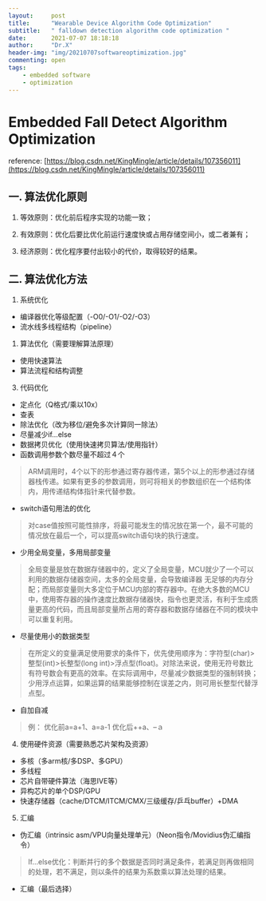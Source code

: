 ```yaml
---
layout:     post
title:      "Wearable Device Algorithm Code Optimization"
subtitle:   " falldown detection algorithm code optimization "
date:       2021-07-07 18:18:18
author:     "Dr.X"
header-img: "img/20210707softwareoptimization.jpg"
commenting: open
tags:
    - embedded software
    - optimization
---
```


<h1> Embedded Fall Detect Algorithm Optimization </h1>

reference: [https://blog.csdn.net/KingMingle/article/details/107356011](https://blog.csdn.net/KingMingle/article/details/107356011)

<h2> 一. 算法优化原则</h2>

1. 等效原则：优化前后程序实现的功能一致；

2. 有效原则：优化后要比优化前运行速度快或占用存储空间小，或二者兼有；

3. 经济原则：优化程序要付出较小的代价，取得较好的结果。

<h2>二. 算法优化方法</h2>

1. 系统优化
- 编译器优化等级配置（-O0/-O1/-O2/-O3）
- 流水线多线程结构（pipeline）

1. 算法优化（需要理解算法原理）
- 使用快速算法
- 算法流程和结构调整

3. 代码优化
- 定点化（Q格式/乘以10x）
- 查表
- 除法优化（改为移位/避免多次计算同一除法）
- 尽量减少if…else
- 数据拷贝优化（使用快速拷贝算法/使用指针）
- 函数调用参数个数尽量不超过４个
> ARM调用时，4个以下的形参通过寄存器传递，第5个以上的形参通过存储器栈传递。如果有更多的参数调用，则可将相关的参数组织在一个结构体内，用传递结构体指针来代替参数。
- switch语句用法的优化
> 对case值按照可能性排序，将最可能发生的情况放在第一个，最不可能的情况放在最后一个，可以提高switch语句块的执行速度。
- 少用全局变量，多用局部变量
> 全局变量是放在数据存储器中的，定义了全局变量，MCU就少了一个可以利用的数据存储器空间，太多的全局变量，会导致编译器 无足够的内存分配；而局部变量则大多定位于MCU内部的寄存器中。在绝大多数的MCU中，使用寄存器的操作速度比数据存储器快，指令也更灵活，有利于生成质量更高的代码，而且局部变量所占用的寄存器和数据存储器在不同的模块中可以重复利用。
- 尽量使用小的数据类型
> 在所定义的变量满足使用要求的条件下，优先使用顺序为：字符型(char)>整型(int)>长整型(long int)>浮点型(float)。对除法来说，使用无符号数比有符号数会有更高的效率。在实际调用中，尽量减少数据类型的强制转换；少用浮点运算，如果运算的结果能够控制在误差之内，则可用长整型代替浮点型。
- 自加自减
> 例：
优化前a=a+1、a=a-1
优化后++a、–ａ

4. 使用硬件资源（需要熟悉芯片架构及资源）
- 多核（多arm核/多DSP、多GPU）
- 多线程
- 芯片自带硬件算法（海思IVE等）
- 异构芯片的单个DSP/GPU
- 快速存储器（cache/DTCM/ITCM/CMX/三级缓存/乒乓buffer）+DMA

5. 汇编
- 伪汇编（intrinsic asm/VPU向量处理单元）（Neon指令/Movidius伪汇编指令）
> If…else优化：判断并行的多个数据是否同时满足条件，若满足则再做相同的处理，若不满足，则以条件的结果为系数乘以算法处理的结果。
- 汇编（最后选择）